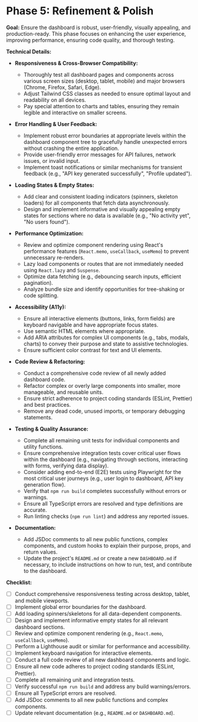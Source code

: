 # Phase 5: Refinement & Polish

**Goal:** Ensure the dashboard is robust, user-friendly, visually appealing, and production-ready. This phase focuses on enhancing the user experience, improving performance, ensuring code quality, and thorough testing.

**Technical Details:**

*   **Responsiveness & Cross-Browser Compatibility:**
    *   Thoroughly test all dashboard pages and components across various screen sizes (desktop, tablet, mobile) and major browsers (Chrome, Firefox, Safari, Edge).
    *   Adjust Tailwind CSS classes as needed to ensure optimal layout and readability on all devices.
    *   Pay special attention to charts and tables, ensuring they remain legible and interactive on smaller screens.

*   **Error Handling & User Feedback:**
    *   Implement robust error boundaries at appropriate levels within the dashboard component tree to gracefully handle unexpected errors without crashing the entire application.
    *   Provide user-friendly error messages for API failures, network issues, or invalid input.
    *   Implement toast notifications or similar mechanisms for transient feedback (e.g., "API key generated successfully", "Profile updated").

*   **Loading States & Empty States:**
    *   Add clear and consistent loading indicators (spinners, skeleton loaders) for all components that fetch data asynchronously.
    *   Design and implement informative and visually appealing empty states for sections where no data is available (e.g., "No activity yet", "No users found").

*   **Performance Optimization:**
    *   Review and optimize component rendering using React's performance features (`React.memo`, `useCallback`, `useMemo`) to prevent unnecessary re-renders.
    *   Lazy load components or routes that are not immediately needed using `React.lazy` and `Suspense`.
    *   Optimize data fetching (e.g., debouncing search inputs, efficient pagination).
    *   Analyze bundle size and identify opportunities for tree-shaking or code splitting.

*   **Accessibility (A11y):**
    *   Ensure all interactive elements (buttons, links, form fields) are keyboard navigable and have appropriate focus states.
    *   Use semantic HTML elements where appropriate.
    *   Add ARIA attributes for complex UI components (e.g., tabs, modals, charts) to convey their purpose and state to assistive technologies.
    *   Ensure sufficient color contrast for text and UI elements.

*   **Code Review & Refactoring:**
    *   Conduct a comprehensive code review of all newly added dashboard code.
    *   Refactor complex or overly large components into smaller, more manageable, and reusable units.
    *   Ensure strict adherence to project coding standards (ESLint, Prettier) and best practices.
    *   Remove any dead code, unused imports, or temporary debugging statements.

*   **Testing & Quality Assurance:**
    *   Complete all remaining unit tests for individual components and utility functions.
    *   Ensure comprehensive integration tests cover critical user flows within the dashboard (e.g., navigating through sections, interacting with forms, verifying data display).
    *   Consider adding end-to-end (E2E) tests using Playwright for the most critical user journeys (e.g., user login to dashboard, API key generation flow).
    *   Verify that `npm run build` completes successfully without errors or warnings.
    *   Ensure all TypeScript errors are resolved and type definitions are accurate.
    *   Run linting checks (`npm run lint`) and address any reported issues.

*   **Documentation:**
    *   Add JSDoc comments to all new public functions, complex components, and custom hooks to explain their purpose, props, and return values.
    *   Update the project's `README.md` or create a new `DASHBOARD.md` if necessary, to include instructions on how to run, test, and contribute to the dashboard.

**Checklist:**

*   [ ] Conduct comprehensive responsiveness testing across desktop, tablet, and mobile viewports.
*   [ ] Implement global error boundaries for the dashboard.
*   [ ] Add loading spinners/skeletons for all data-dependent components.
*   [ ] Design and implement informative empty states for all relevant dashboard sections.
*   [ ] Review and optimize component rendering (e.g., `React.memo`, `useCallback`, `useMemo`).
*   [ ] Perform a Lighthouse audit or similar for performance and accessibility.
*   [ ] Implement keyboard navigation for interactive elements.
*   [ ] Conduct a full code review of all new dashboard components and logic.
*   [ ] Ensure all new code adheres to project coding standards (ESLint, Prettier).
*   [ ] Complete all remaining unit and integration tests.
*   [ ] Verify successful `npm run build` and address any build warnings/errors.
*   [ ] Ensure all TypeScript errors are resolved.
*   [ ] Add JSDoc comments to all new public functions and complex components.
*   [ ] Update relevant documentation (e.g., `README.md` or `DASHBOARD.md`).
